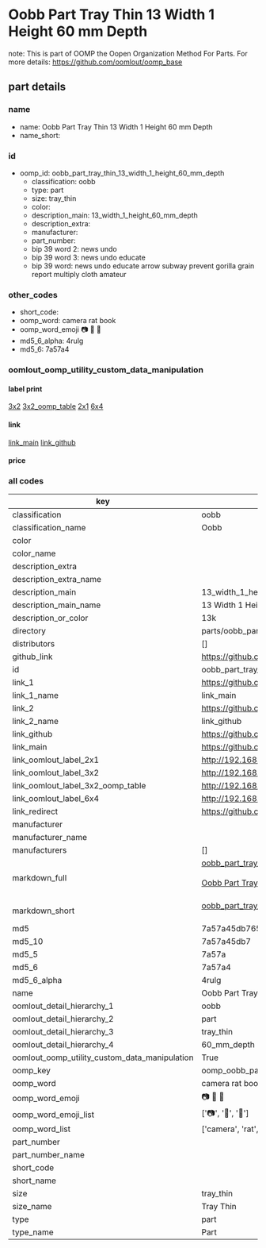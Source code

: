 # Oobb Part Tray Thin 13 Width 1 Height 60 mm Depth  

note: This is part of OOMP the Oopen Organization Method For Parts. For more details: https://github.com/oomlout/oomp_base

##  part details
  







### name
* name: Oobb Part Tray Thin 13 Width 1 Height 60 mm Depth
* name_short: 
### id
* oomp_id: oobb_part_tray_thin_13_width_1_height_60_mm_depth
  * classification: oobb
  * type: part
  * size: tray_thin
  * color: 
  * description_main: 13_width_1_height_60_mm_depth
  * description_extra: 
  * manufacturer: 
  * part_number: 
  * bip 39 word 2: news undo
  * bip 39 word 3: news undo educate
  * bip 39 word: news undo educate arrow subway prevent gorilla grain report multiply cloth amateur

### other_codes
* short_code: 
* oomp_word: camera rat book
* oomp_word_emoji :camera: :rat: :book:
* md5_6_alpha: 4rulg
* md5_6: 7a57a4






### oomlout_oomp_utility_custom_data_manipulation
#### label print
[3x2](http://192.168.1.245:1112/?label=oomp%204rulg)
[3x2_oomp_table](http://192.168.1.108:1112/?label=oomp%204rulg)
[2x1](http://192.168.1.242:1112/?label=oomp%204rulg)
[6x4](http://192.168.1.55:1112/?label=oomp%204rulg)    

#### link

[link_main](https://github.com/oomlout/oomlout_oomp_version_1_messy/tree/main/parts/oobb_part_tray_thin_13_width_1_height_60_mm_depth) [link_github](https://github.com/oomlout/oomlout_oomp_version_1_messy/tree/main/parts/oobb_part_tray_thin_13_width_1_height_60_mm_depth)                             

#### price







### all codes 
| key | value |  
| --- | --- |  
| classification | oobb |  
| classification_name | Oobb |  
| color |  |  
| color_name |  |  
| description_extra |  |  
| description_extra_name |  |  
| description_main | 13_width_1_height_60_mm_depth |  
| description_main_name | 13 Width 1 Height 60 mm Depth |  
| description_or_color | 13k |  
| directory | parts/oobb_part_tray_thin_13_width_1_height_60_mm_depth |  
| distributors | [] |  
| github_link | https://github.com/oomlout/oomlout_oomp_part_src/tree/main/parts/oobb_part_tray_thin_13_width_1_height_60_mm_depth |  
| id | oobb_part_tray_thin_13_width_1_height_60_mm_depth |  
| link_1 | https://github.com/oomlout/oomlout_oomp_version_1_messy/tree/main/parts/oobb_part_tray_thin_13_width_1_height_60_mm_depth |  
| link_1_name | link_main |  
| link_2 | https://github.com/oomlout/oomlout_oomp_version_1_messy/tree/main/parts/oobb_part_tray_thin_13_width_1_height_60_mm_depth |  
| link_2_name | link_github |  
| link_github | https://github.com/oomlout/oomlout_oomp_version_1_messy/tree/main/parts/oobb_part_tray_thin_13_width_1_height_60_mm_depth |  
| link_main | https://github.com/oomlout/oomlout_oomp_version_1_messy/tree/main/parts/oobb_part_tray_thin_13_width_1_height_60_mm_depth |  
| link_oomlout_label_2x1 | http://192.168.1.242:1112/?label=oomp%204rulg |  
| link_oomlout_label_3x2 | http://192.168.1.245:1112/?label=oomp%204rulg |  
| link_oomlout_label_3x2_oomp_table | http://192.168.1.108:1112/?label=oomp%204rulg |  
| link_oomlout_label_6x4 | http://192.168.1.55:1112/?label=oomp%204rulg |  
| link_redirect | https://github.com/oomlout/oomlout_oomp_version_1_messy/tree/main/parts/oobb_part_tray_thin_13_width_1_height_60_mm_depth |  
| manufacturer |  |  
| manufacturer_name |  |  
| manufacturers | [] |  
| markdown_full | [oobb_part_tray_thin_13_width_1_height_60_mm_depth](none)<br>[](none)<br>[Oobb Part Tray Thin 13 Width 1 Height 60 Mm Depth](none)<br><br> |  
| markdown_short | [oobb_part_tray_thin_13_width_1_height_60_mm_depth](none)<br><br> |  
| md5 | 7a57a45db7658c96a96c10ca8d3b3ca9 |  
| md5_10 | 7a57a45db7 |  
| md5_5 | 7a57a |  
| md5_6 | 7a57a4 |  
| md5_6_alpha | 4rulg |  
| name | Oobb Part Tray Thin 13 Width 1 Height 60 mm Depth |  
| oomlout_detail_hierarchy_1 | oobb |  
| oomlout_detail_hierarchy_2 | part |  
| oomlout_detail_hierarchy_3 | tray_thin |  
| oomlout_detail_hierarchy_4 | 60_mm_depth |  
| oomlout_oomp_utility_custom_data_manipulation | True |  
| oomp_key | oomp_oobb_part_tray_thin_13_width_1_height_60_mm_depth |  
| oomp_word | camera rat book |  
| oomp_word_emoji | :camera: :rat: :book: |  
| oomp_word_emoji_list | [':camera:', ':rat:', ':book:'] |  
| oomp_word_list | ['camera', 'rat', 'book'] |  
| part_number |  |  
| part_number_name |  |  
| short_code |  |  
| short_name |  |  
| size | tray_thin |  
| size_name | Tray Thin |  
| type | part |  
| type_name | Part |  
